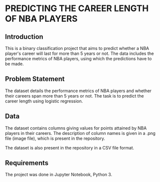 # PREDICTING THE CAREER LENGTH OF NBA PLAYERS

## Introduction

This is a binary classification project that aims to predict whether a NBA player's career will last for more than 5 years or not. The data includes the performance metrics of NBA players, using which the predictions have to be made.

## Problem Statement

The dataset details the performance metrics of NBA players and whether their careers span more than 5 years or not. The task is to predict the career length using logistic regression.

## Data

The dataset contains columns giving values for points attained by NBA players in their careers. The description of column names is given in a .png file (image file), which is present in the repository.

The dataset is also present in the repository in a CSV file format.

## Requirements

The project was done in Jupyter Notebook, Python 3.
